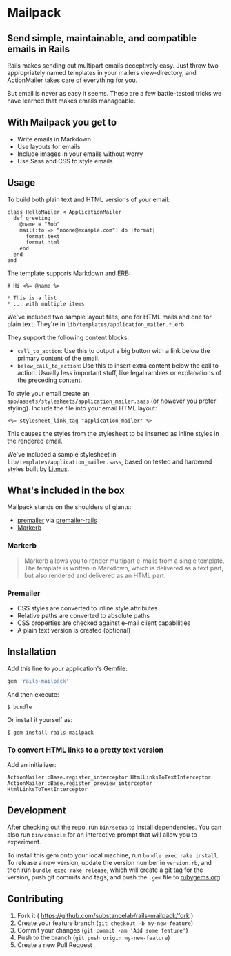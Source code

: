 # Mailpack
## Send simple, maintainable, and compatible emails in Rails

Rails makes sending out multipart emails deceptively easy. Just throw two appropriately named templates in your mailers view-directory, and ActionMailer takes care of everything for you.

But email is never as easy it seems. These are a few battle-tested tricks we have learned that makes emails manageable.

## With Mailpack you get to

* Write emails in Markdown
* Use layouts for emails
* Include images in your emails without worry
* Use Sass and CSS to style emails

## Usage

To build both plain text and HTML versions of your email:

    class HelloMailer < ApplicationMailer
      def greeting
        @name = "Bob"
        mail(:to => "noone@example.com") do |format|
          format.text
          format.html
        end
      end
    end

The template supports Markdown and ERB:

    # Hi <%= @name %>
    
    * This is a list
    * ... with multiple items

We've included two sample layout files; one for HTML mails and one for plain text. They're in `lib/templates/application_mailer.*.erb`.

They support the following content blocks:

* `call_to_action`: Use this to output a big button with a link below the primary content of the email.
* `below_call_to_action`: Use this to insert extra content below the call to action. Usually less important stuff, like legal rambles or explanations of the preceding content.

To style your email create an `app/assets/stylesheets/application_mailer.sass` (or however you prefer styling). Include the file into your email HTML layout:

    <%= stylesheet_link_tag "application_mailer" %>

This causes the styles from the stylesheet to be inserted as inline styles in the rendered email.

We've included a sample stylesheet in `lib/templates/application_mailer.sass`, based on tested and hardened styles built by [Litmus](https://litmus.com/resources/free-responsive-email-templates).

## What's included in the box

Mailpack stands on the shoulders of giants:

* [premailer](https://github.com/premailer/premailer) via [premailer-rails](https://github.com/fphilipe/premailer-rails)
* [Markerb](https://github.com/plataformatec/markerb)

### Markerb

> Markerb allows you to render multipart e-mails from a single template. The template is written in Markdown, which is delivered as a text part, but also rendered and delivered as an HTML part.

### Premailer

* CSS styles are converted to inline style attributes
* Relative paths are converted to absolute paths
* CSS properties are checked against e-mail client capabilities
* A plain text version is created (optional)

## Installation

Add this line to your application's Gemfile:

```ruby
gem 'rails-mailpack'
```

And then execute:

    $ bundle

Or install it yourself as:

    $ gem install rails-mailpack

### To convert HTML links to a pretty text version

Add an initializer:

    ActionMailer::Base.register_interceptor HtmlLinksToTextInterceptor
    ActionMailer::Base.register_preview_interceptor HtmlLinksToTextInterceptor

## Development

After checking out the repo, run `bin/setup` to install dependencies. You can also run `bin/console` for an interactive prompt that will allow you to experiment.

To install this gem onto your local machine, run `bundle exec rake install`. To release a new version, update the version number in `version.rb`, and then run `bundle exec rake release`, which will create a git tag for the version, push git commits and tags, and push the `.gem` file to [rubygems.org](https://rubygems.org).

## Contributing

1. Fork it ( https://github.com/substancelab/rails-mailpack/fork )
2. Create your feature branch (`git checkout -b my-new-feature`)
3. Commit your changes (`git commit -am 'Add some feature'`)
4. Push to the branch (`git push origin my-new-feature`)
5. Create a new Pull Request
